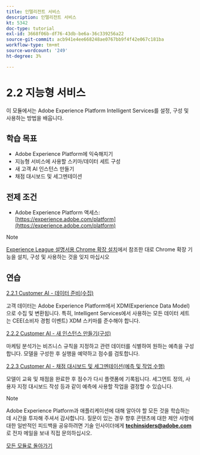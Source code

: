 ```yaml
---
title: 인텔리전트 서비스
description: 인텔리전트 서비스
kt: 5342
doc-type: tutorial
exl-id: 3668f06b-df76-43db-be6a-36c339256a22
source-git-commit: acb941e4ee668248ae0767bb9f4f42e067c181ba
workflow-type: tm+mt
source-wordcount: '249'
ht-degree: 3%

---
```


# 2.2 지능형 서비스

이 모듈에서는 Adobe Experience Platform Intelligent Services를 설정, 구성 및 사용하는 방법을 배웁니다.

## 학습 목표

- Adobe Experience Platform에 익숙해지기
- 지능형 서비스에 사용할 스키마/데이터 세트 구성
- 새 고객 AI 인스턴스 만들기
- 채점 대시보드 및 세그멘테이션

## 전제 조건

- Adobe Experience Platform 액세스: [https://experience.adobe.com/platform](https://experience.adobe.com/platform)

>[!NOTE]
>
>[Experience League 설명서용 Chrome 확장 설치](../../gettingstarted/gettingstarted/ex1.md)에서 참조한 대로 Chrome 확장 기능을 설치, 구성 및 사용하는 것을 잊지 마십시오

## 연습

[2.2.1 Customer AI - 데이터 준비(수집)](./ex1.md)

고객 데이터는 Adobe Experience Platform에서 XDM(Experience Data Model)으로 수집 및 변환됩니다. 특히, Intelligent Services에서 사용하는 모든 데이터 세트는 CEE(소비자 경험 이벤트) XDM 스키마를 준수해야 합니다.

[2.2.2 Customer AI - 새 인스턴스 만들기(구성)](./ex2.md)

마케팅 분석가는 비즈니스 규칙을 지정하고 관련 데이터를 식별하여 원하는 예측을 구성합니다. 모델을 구성한 후 실행을 예약하고 점수를 검토합니다.

[2.2.3 Customer AI - 채점 대시보드 및 세그멘테이션(예측 및 작업 수행)](./ex3.md)

모델이 교육 및 채점을 완료한 후 점수가 다시 플랫폼에 기록됩니다. 세그먼트 정의, 사용자 지정 대시보드 작성 등과 같이 예측에 사용할 작업을 결정할 수 있습니다.

>[!NOTE]
>
>Adobe Experience Platform과 애플리케이션에 대해 알아야 할 모든 것을 학습하는 데 시간을 투자해 주셔서 감사합니다. 질문이 있는 경우 향후 콘텐츠에 대한 제안 사항에 대한 일반적인 피드백을 공유하려면 기술 인사이더에게 **techinsiders@adobe.com**&#x200B;로 전자 메일을 보내 직접 문의하십시오.

[모든 모듈로 돌아가기](../../../overview.md)
